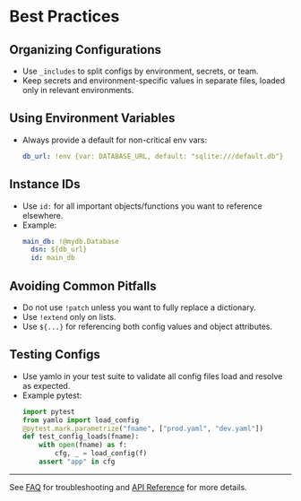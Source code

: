 # Best Practices

## Organizing Configurations
- Use `_includes` to split configs by environment, secrets, or team.
- Keep secrets and environment-specific values in separate files, loaded only in relevant environments.

## Using Environment Variables
- Always provide a default for non-critical env vars:
  ```yaml
  db_url: !env {var: DATABASE_URL, default: "sqlite:///default.db"}
  ```

## Instance IDs
- Use `id:` for all important objects/functions you want to reference elsewhere.
- Example:
  ```yaml
  main_db: !@mydb.Database
    dsn: ${db_url}
    id: main_db
  ```

## Avoiding Common Pitfalls
- Do not use `!patch` unless you want to fully replace a dictionary.
- Use `!extend` only on lists.
- Use `${...}` for referencing both config values and object attributes.

## Testing Configs
- Use yamlo in your test suite to validate all config files load and resolve as expected.
- Example pytest:
  ```python
  import pytest
  from yamlo import load_config
  @pytest.mark.parametrize("fname", ["prod.yaml", "dev.yaml"])
  def test_config_loads(fname):
      with open(fname) as f:
          cfg, _ = load_config(f)
      assert "app" in cfg
  ```

---

See [FAQ](faq.md) for troubleshooting and [API Reference](api.md) for more details.
